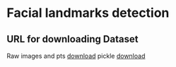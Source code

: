 # Facial landmarks detection

## URL for downloading Dataset
Raw images and pts [download](https://drive.google.com/file/d/1bCcnXII2Dc2dGstt8w_x3fE7SrwCWfVu/view?usp=sharing)
pickle [download](https://drive.google.com/file/d/1MkmGLtS_5g_LykovbRQg_JnnbZo6VAOS/view?usp=sharing)